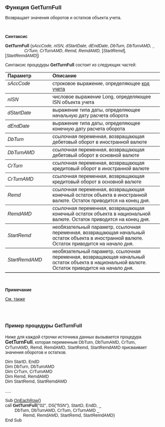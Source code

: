 <html>
<head>
<title>GetTurnFull</title>
</head>

<body>

<p><strong><font size="4" face="Arial">Функция GetTurnFull</font></strong></p>

<p class="label"><font face="Arial">Возвращает значения оборотов и 
остатков объекта учета.</font></p>

<p class="label">&nbsp;</p>

<p class="label"><font face="Arial"><b>Синтаксис</b></font></p>

<p><font face="Arial"><strong>GetTurnFull</strong> (<em>sAccCode, nISN, 
dStartDate, dEndDate</em>,<em> DbTurn, DbTurnAMD, _<br>
&nbsp;&nbsp;&nbsp;&nbsp;&nbsp;&nbsp;&nbsp;&nbsp;&nbsp;&nbsp;&nbsp;&nbsp;&nbsp;&nbsp;&nbsp; 
CrTurn, CrTurnAMD</em>, <em>Remd, RemdAMD, </em>[<em>StartRemd</em>]<em>, </em>[<em>StartRemdAMD</em>])</font></p>

<p><font face="Arial">Синтаксис процедуры <strong>GetTurnFull</strong>
состоит из следующих частей:</font></p>

<table border="1" cellPadding="5" cols="2" frame="below" rules="rows">
<TBODY>
  <tr vAlign="top">
    <td class="label" width="29%"><font face="Arial"><b>Параметр</b></font></td>
    <td class="label" width="71%"><font face="Arial"><strong>Описание</strong></font></td>
  </tr>
  <tr vAlign="top">
    <td width="29%"><font face="Arial"><em>sAccCode</em></font></td>
    <td width="71%"><font face="Arial">строковое выражение, 
	определяющее <a href="../../../Defs/Accounting.html">код учета</a></font></td>
  </tr>
  <tr>
    <td width="29%"><font face="Arial"><em>nISN</em></font></td>
    <td width="71%"><font face="Arial">числовое выражение Long, 
	определяющее ISN объекта учета</font></td>
  </tr>
  <tr>
    <td width="29%"><font face="Arial"><em>dStartDate</em></font></td>
    <td width="71%"><font face="Arial">выражение типа даты, 
	определяющее начальную дату расчета оборота</font></td>
  </tr>
  <tr>
    <td width="29%"><font face="Arial"><em>dEndDate</em></font></td>
    <td width="71%"><font face="Arial">выражение типа даты, 
	определяющее конечную дату расчета оборота</font></td>
  </tr>
  <tr>
    <td width="29%"><font face="Arial"><em>DbTurn</em></font></td>
    <td width="71%"><font face="Arial">ссылочная переменная, 
	возвращающая дебетовый оборот в иностранной валюте</font></td>
  </tr>
</TBODY>
  <tr>
    <td width="29%"><em><font face="Arial">DbTurnAMD</font></em></td>
    <td width="71%"><font face="Arial">ссылочная переменная, 
	возвращающая дебетовый оборот в основной валюте</font></td>
  </tr>
  <tr>
    <td width="29%"><em><font face="Arial">CrTurn</font></em></td>
    <td width="71%"><font face="Arial">ссылочная переменная, 
	возвращающая кредитовый оборот в иностранной валюте</font></td>
  </tr>
  <tr>
    <td width="29%"><em><font face="Arial">CrTurnAMD</font></em></td>
    <td width="71%"><font face="Arial">ссылочная переменная, 
	возвращающая кредитовый оборот в основной валюте</font></td>
  </tr>
  <tr>
    <td width="29%"><em><font face="Arial">Remd</font></em></td>
    <td width="71%"><font face="Arial">ссылочная переменная, 
	возвращающая конечный остаток объекта в иностранной валюте. Остаток 
	приводится на конец дня.</font></td>
  </tr>
  <tr>
    <td width="29%"><em><font face="Arial">RemdAMD</font></em></td>
    <td width="71%"><font face="Arial">ссылочная переменная, 
	возвращающая конечный остаток объекта в национальной валюте. Остаток 
	приводится на конец дня.</font></td>
  </tr>
  <tr>
    <td width="29%"><em><font face="Arial">StartRemd</font></em></td>
    <td width="71%"><font face="Arial">необязательный параметр, 
	ссылочная переменная, возвращающая начальный остаток объекта в иностранной 
	валюте. Остаток приводится на начало дня.</font></td>
  </tr>
  <tr>
    <td width="29%"><em><font face="Arial">StartRemdAMD</font></em></td>
    <td width="71%"><font face="Arial">необязательный параметр, 
	ссылочная переменная, возвращающая начальный остаток объекта в национальной 
	валюте. Остаток приводится на начало дня.</font></td>
  </tr>
</table>

<p class="label">&nbsp;</p>

<p class="label"><font face="Arial"><b>Примечание</b></font></p>

<p class="label"><a href="GetTurn.html"><font face="Arial">См. также</font></a></p>

<p class="label">&nbsp;</p>

<h1><font size="3" face="Arial"><strong>Пример процедуры GetTurnFull</strong></font></h1>

<p><font face="Arial">Ниже для каждой строчки источника данных 
вызывается процедура </font><font
size="3" face="Arial"><strong>GetTurnFull</strong></font><font
face="Arial">, которая переменным DbTurn, DbTurnAMD, CrTurn, 
CrTurnAMD, Remd, RemdAMD, StartRemd, StartRemdAMD присваивает значения оборотов 
и остатков. </font></p>

<p><font face="Arial">Dim StartD, EndD<br>
Dim DbTurn, DbTurnAMD<br>
Dim CrTurn, CrTurnAMD<br>
Dim Remd, RemdAMD<br>
Dim StartRemd, StartRemdAMD <br>
<br>
.....</font></p>

<p><font face="Arial">Sub <a href="../../../ScriptProcs/OnEachRow.html">
OnEachRow</a>()
<br>
call <strong>GetTurnFull</strong>(&quot;02&quot;, DS(&quot;fISN&quot;), StartD, EndD, _ <br>
&nbsp;&nbsp;&nbsp;&nbsp;&nbsp;&nbsp;&nbsp; DbTurn, DbTurnAMD, CrTurn, CrTurnAMD 
_<br>
&nbsp;&nbsp;&nbsp;&nbsp;&nbsp;&nbsp;&nbsp;&nbsp;&nbsp;&nbsp;&nbsp;&nbsp;&nbsp;&nbsp; 
Remd, RemdAMD, StartRemd, StartRemdAMD)<br>
End Sub&nbsp;&nbsp;&nbsp;&nbsp;&nbsp;&nbsp;&nbsp;&nbsp;&nbsp;&nbsp;&nbsp;&nbsp; <br>
</font></p>

<p>&nbsp;</p>
</body>
</html>
